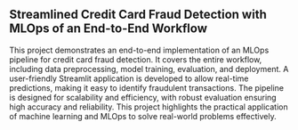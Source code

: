 ## Streamlined Credit Card Fraud Detection with MLOps of an End-to-End Workflow
This project demonstrates an end-to-end implementation of an MLOps pipeline for credit card fraud detection. It covers the entire workflow, including data preprocessing, model training, evaluation, and deployment. A user-friendly Streamlit application is developed to allow real-time predictions, making it easy to identify fraudulent transactions. The pipeline is designed for scalability and efficiency, with robust evaluation ensuring high accuracy and reliability. This project highlights the practical application of machine learning and MLOps to solve real-world problems effectively.
